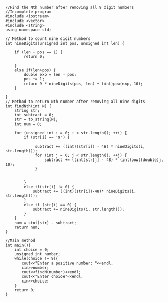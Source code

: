     //Find the Nth number after removing all 9 digit numbers
    //Incomplete program
    #include <iostream>
    #include <vector>
    #include <string>
    using namespace std;
    
    // Method to count nine digit numbers
    int nineDigits(unsigned int pos, unsigned int len) {

        if (len - pos == 1) {
            return 0;

        }
        else if(len>pos) {
            double exp = len - pos;
            pos += 1;
            return 9 * nineDigits(pos, len) + (int)pow(exp, 10);
        }
    
    }
    // Method to return Nth number after removing all nine digits
    int findNth(int N) {
        string str;
        int subtract = 0;
        str = to_string(N);
        int num = 0;

        for (unsigned int i = 0; i < str.length(); ++i) {
            if (str[i] == '9') {
            
                 subtract += ((int)(str[i]) - 48) * nineDigits(i, str.length());
                 for (int j = 0; j < str.length(); ++j) {
                     subtract += ((int)str[j] - 48) * (int)pow((double)j, 10);
                 }
            
          
            } 
            else if(str[i] != 0) {
                subtract += ((int)(str[i])-48)* nineDigits(i, str.length());
            }
            else if (str[i] == 0) {
                subtract += nineDigits(i, str.length());
            }
        }
        num = stoi(str) - subtract;
        return num;
    }

    //Main method
    int main(){
        int choice = 0;
        unsigned int number;
        while(choice != 9){
           cout<<"Enter a positive number: "<<endl;
           cin>>number;
           cout<<findN(number)<<endl;
           cout<<"Enter choice"<<endl;
           cin>>choice;
        }
        return 0;
    }
   
   
